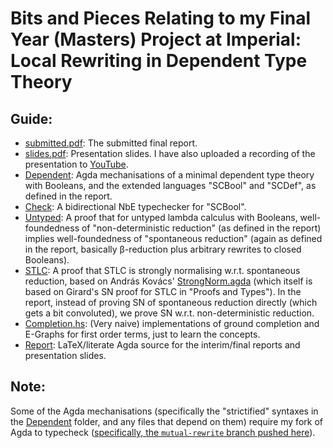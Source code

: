 # Bits and Pieces Relating to my Final Year (Masters) Project at Imperial: Local Rewriting in Dependent Type Theory

## Guide:

- [submitted.pdf](./submitted.pdf): The submitted final report.
- [slides.pdf](./slides.pdf): Presentation slides. I have also uploaded a recording of the presentation to [YouTube](https://www.youtube.com/watch?v=rfyeSeX8-bc).
- [Dependent](./Dependent): Agda mechanisations of a minimal dependent type theory with Booleans, and the extended languages "SCBool" and "SCDef", as defined in the report.
- [Check](./Check): A bidirectional NbE typechecker for "SCBool".
- [Untyped](./Untyped/BoolRw.agda): A proof that for untyped lambda calculus with Booleans, well-foundedness of "non-deterministic reduction" (as defined in the report) implies well-foundedness of "spontaneous reduction" (again as defined in the report, basically β-reduction plus arbitrary rewrites to closed Booleans).
- [STLC](./STLC): A proof that STLC is strongly normalising w.r.t. spontaneous reduction, based on András Kovács' [StrongNorm.agda](https://github.com/AndrasKovacs/misc-stuff/blob/master/agda/STLCStrongNorm/StrongNorm.agda) (which itself is based on Girard's SN proof for STLC in "Proofs and Types"). In the report, instead of proving SN of spontaneous reduction directly (which gets a bit convoluted), we prove SN w.r.t. non-deterministic reduction.
- [Completion.hs](./Completion.hs): (Very naive) implementations of ground completion and E-Graphs for first order terms, just to learn the concepts.
- [Report](./Report): LaTeX/literate Agda source for the interim/final reports and presentation slides.

## Note:

Some of the Agda mechanisations (specifically the "strictified" syntaxes in the [Dependent](./Dependent/) folder, and any files that depend on them) require my fork of Agda to typecheck ([specifically, the `mutual-rewrite` branch pushed here](https://github.com/NathanielB123/agda/tree/mutual-rewrite)).
